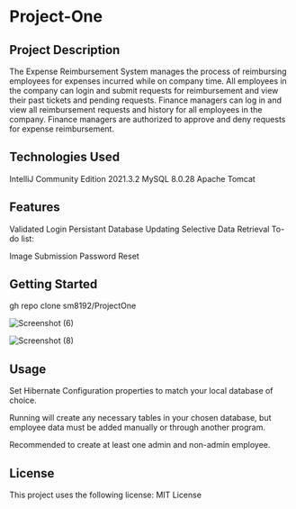# Project-One

<h2>Project Description</h2>
The Expense Reimbursement System manages the process of reimbursing employees for expenses incurred while on company time. All employees in the company can login and submit requests for reimbursement and view their past tickets and pending requests. Finance managers can log in and view all reimbursement requests and history for all employees in the company. Finance managers are authorized to approve and deny requests for expense reimbursement.

<h2>Technologies Used</h2>
IntelliJ Community Edition 2021.3.2
MySQL 8.0.28
Apache Tomcat
<h2>Features</h2>

Validated Login
Persistant Database Updating
Selective Data Retrieval
To-do list:

Image Submission
Password Reset
<h2>Getting Started</h2>
gh repo clone sm8192/ProjectOne


![Screenshot (6)](https://user-images.githubusercontent.com/98780222/159548374-53233434-09ac-42e9-87e1-df600fcf8b97.png)

![Screenshot (8)](https://user-images.githubusercontent.com/98780222/159548439-5ab025b2-ccaf-4abc-8de6-4eb3779f006c.png)


<h2>Usage</h2>
Set Hibernate Configuration properties to match your local database of choice.

Running will create any necessary tables in your chosen database, but employee data must be added manually or through another program.

Recommended to create at least one admin and non-admin employee.

<h2>License</h2>
This project uses the following license: MIT License
